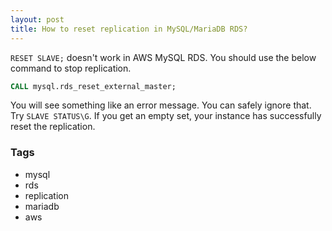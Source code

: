 ```yaml
---
layout: post
title: How to reset replication in MySQL/MariaDB RDS?
---
```


`RESET SLAVE;` doesn't work in AWS MySQL RDS. You should use the below command to stop replication.

```sql
CALL mysql.rds_reset_external_master;
```

 You will see something like an error message. You can safely ignore that. Try `SLAVE STATUS\G`. If you get an empty set, your instance has successfully reset the replication.

 ### Tags

 - mysql
- rds
- replication
- mariadb
- aws